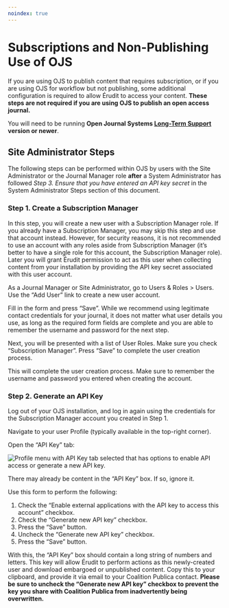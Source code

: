 ```yaml
---
noindex: true
---
```

# Subscriptions and Non-Publishing Use of OJS

If you are using OJS to publish content that requires subscription, or if you are using OJS for workflow but not publishing, some additional configuration is required to allow Érudit to access your content. **These steps are not required if you are using OJS to publish an open access journal.**

You will need to be running **Open Journal Systems [Long-Term Support](https://pkp.sfu.ca/software/ojs/download/) version or newer**.

## Site Administrator Steps

The following steps can be performed within OJS by users with the Site Administrator or the Journal Manager role **after** a System Administrator has followed *Step 3. Ensure that you have entered an API key secret* in the System Administrator Steps section of this document.

### Step 1. Create a Subscription Manager

In this step, you will create a new user with a Subscription Manager role. If you already have a Subscription Manager, you may skip this step and use that account instead. However, for security reasons, it is not recommended to use an account with any roles aside from Subscription Manager (it’s better to have a single role for this account, the Subscription Manager role). Later you will grant Érudit permission to act as this user when collecting content from your installation by providing the API key secret associated with this user account.

As a Journal Manager or Site Administrator, go to Users & Roles > Users. Use the “Add User” link to create a new user account.

Fill in the form and press “Save”. While we recommend using legitimate contact credentials for your journal, it does not matter what user details you use, as long as the required form fields are complete and you are able to remember the username and password for the next step.

Next, you will be presented with a list of User Roles. Make sure you check “Subscription Manager”. Press “Save” to complete  the user creation process.

This will complete the user creation process. Make sure to remember the username and password you entered when creating the account.

### Step 2. Generate an API Key

Log out of your OJS installation, and log in again using the credentials for the Subscription Manager account you created in Step 1.

Navigate to your user Profile (typically available in the top-right corner).

Open the “API Key” tab:

![Profile menu with API Key tab selected that has options to enable API access or generate a new API key.](./assets/apiKey.png)

There may already be content in the “API Key” box. If so, ignore it.

Use this form to perform the following:

1. Check the “Enable external applications with the API key to access this account” checkbox.
2. Check the “Generate new API key” checkbox.
3. Press the “Save” button.
4. Uncheck the “Generate new API key” checkbox.
5. Press the “Save” button.

With this, the “API Key” box should contain a long string of numbers and letters. This key will allow Érudit to perform actions as this newly-created user and download embargoed or unpublished content. Copy this to your clipboard, and provide it via email to your Coalition Publica contact. **Please be sure to uncheck the “Generate new API key” checkbox to prevent the key you share with Coalition Publica from inadvertently being overwritten.**
